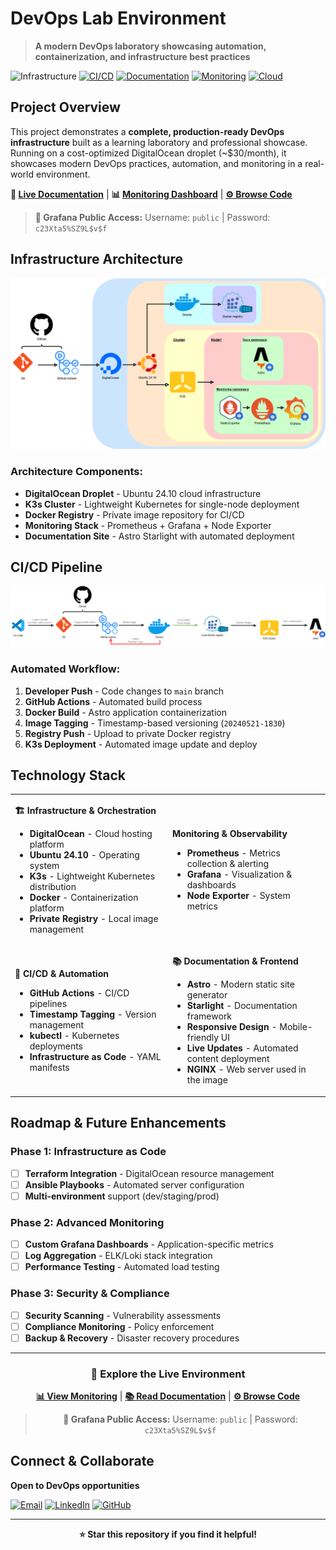 <!-- To view the README during development: CRTL + K > Then type V -->
# DevOps Lab Environment

> **A modern DevOps laboratory showcasing automation, containerization, and infrastructure best practices**

![Infrastructure](https://img.shields.io/badge/Infrastructure-Kubernetes-blue?style=flat-square&logo=kubernetes)
[![CI/CD](https://img.shields.io/badge/CI%2FCD-GitHub%20Actions-green?style=flat-square&logo=github-actions)](https://github.com/Zaynity/devops-lab/actions)
[![Documentation](https://img.shields.io/badge/Documentation-Live-orange?style=flat-square)](http://178.62.3.69:30080/)
[![Monitoring](https://img.shields.io/badge/Monitoring-Prometheus%2BGrafana-red?style=flat-square&logo=prometheus)](http://178.62.3.69:30854)
[![Cloud](https://img.shields.io/badge/Cloud-DigitalOcean-0080ff?style=flat-square&logo=digitalocean)](https://www.digitalocean.com/products/droplets)


## **Project Overview**

This project demonstrates a **complete, production-ready DevOps infrastructure** built as a learning laboratory and professional showcase. Running on a cost-optimized DigitalOcean droplet (~$30/month), it showcases modern DevOps practices, automation, and monitoring in a real-world environment.

**🔗 [Live Documentation](http://178.62.3.69:30080/)** | **📊 [Monitoring Dashboard](http://178.62.3.69:30854)** | **[⚙️ Browse Code](https://github.com/Zaynity/devops-lab)**

> **🔑 Grafana Public Access:** Username: `public` | Password: `c23Xta5%SZ9L$v$f`


## **Infrastructure Architecture**

![Infrastructure Diagram](./images/infrastructure_diagram.png)

### **Architecture Components:**
- **DigitalOcean Droplet** - Ubuntu 24.10 cloud infrastructure
- **K3s Cluster** - Lightweight Kubernetes for single-node deployment
- **Docker Registry** - Private image repository for CI/CD
- **Monitoring Stack** - Prometheus + Grafana + Node Exporter
- **Documentation Site** - Astro Starlight with automated deployment


## **CI/CD Pipeline**

![CI/CD Pipeline](./images/astro-docs_pipeline_CI-CD.png)

### **Automated Workflow:**
1. **Developer Push** - Code changes to `main` branch
2. **GitHub Actions** - Automated build process
3. **Docker Build** - Astro application containerization
4. **Image Tagging** - Timestamp-based versioning (`20240521-1830`)
5. **Registry Push** - Upload to private Docker registry
6. **K3s Deployment** - Automated image update and deploy


## **Technology Stack**

<table>
<tr>
<td width="50%">

**🏗️ Infrastructure & Orchestration**
- **DigitalOcean** - Cloud hosting platform
- **Ubuntu 24.10** - Operating system
- **K3s** - Lightweight Kubernetes distribution  
- **Docker** - Containerization platform
- **Private Registry** - Local image management

</td>
<td width="50%">

**Monitoring & Observability**
- **Prometheus** - Metrics collection & alerting
- **Grafana** - Visualization & dashboards
- **Node Exporter** - System metrics

</td>
</tr>
<tr>
<td>

**🔄 CI/CD & Automation**
- **GitHub Actions** - CI/CD pipelines
- **Timestamp Tagging** - Version management
- **kubectl** - Kubernetes deployments
- **Infrastructure as Code** - YAML manifests

</td>
<td>

**📚 Documentation & Frontend**
- **Astro** - Modern static site generator
- **Starlight** - Documentation framework
- **Responsive Design** - Mobile-friendly UI
- **Live Updates** - Automated content deployment
- **NGINX** - Web server used in the image

</td>
</tr>
</table>


## **Roadmap & Future Enhancements**

### **Phase 1: Infrastructure as Code**
- [ ] **Terraform Integration** - DigitalOcean resource management
- [ ] **Ansible Playbooks** - Automated server configuration
- [ ] **Multi-environment** support (dev/staging/prod)

### **Phase 2: Advanced Monitoring**
- [ ] **Custom Grafana Dashboards** - Application-specific metrics
- [ ] **Log Aggregation** - ELK/Loki stack integration
- [ ] **Performance Testing** - Automated load testing

### **Phase 3: Security & Compliance**
- [ ] **Security Scanning** - Vulnerability assessments
- [ ] **Compliance Monitoring** - Policy enforcement
- [ ] **Backup & Recovery** - Disaster recovery procedures

---

<div align="center">

### **🌟 Explore the Live Environment**

**[📊 View Monitoring](http://178.62.3.69:30854)** | **[📚 Read Documentation](http://178.62.3.69:30080)** | **[⚙️ Browse Code](https://github.com/Zaynity/devops-lab)**

> **🔑 Grafana Public Access:** Username: `public` | Password: `c23Xta5%SZ9L$v$f`


</div>

## **Connect & Collaborate**

**Open to DevOps opportunities**

[![Email](https://img.shields.io/badge/Email-mateo.miossec%40pm.me-purple?style=flat-square&logo=proton)](mailto:mateo.miossec@pm.me)
[![LinkedIn](https://img.shields.io/badge/LinkedIn-mateo--miossec-blue?style=flat-square&logo=linkedin)](https://www.linkedin.com/in/mateo-miossec/)
[![GitHub](https://img.shields.io/badge/GitHub-Zaynity-black?style=flat-square&logo=github)](https://github.com/Zaynity)

---

<div align="center">


**⭐ Star this repository if you find it helpful!**

</div>